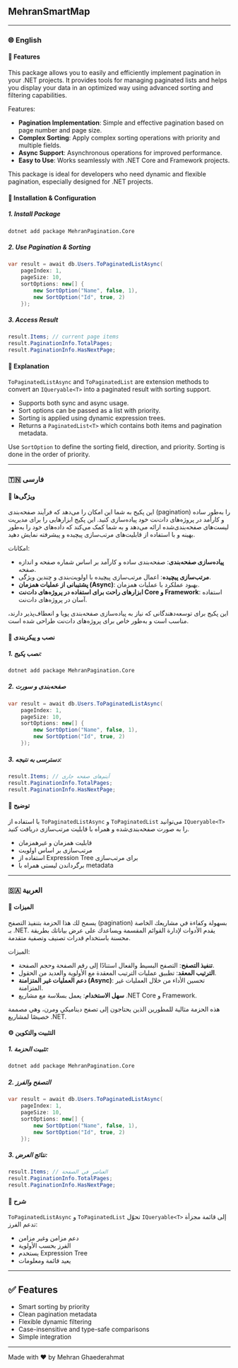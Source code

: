 ## MehranSmartMap
---

### 🌐 English

#### 📘 Features

This package allows you to easily and efficiently implement pagination in your .NET projects. It provides tools for managing paginated lists and helps you display your data in an optimized way using advanced sorting and filtering capabilities.

Features:
- **Pagination Implementation**: Simple and effective pagination based on page number and page size.
- **Complex Sorting**: Apply complex sorting operations with priority and multiple fields.
- **Async Support**: Asynchronous operations for improved performance.
- **Easy to Use**: Works seamlessly with .NET Core and Framework projects.

This package is ideal for developers who need dynamic and flexible pagination, especially designed for .NET projects.

#### 🔧 Installation & Configuration

##### 1. Install Package

```bash
dotnet add package MehranPagination.Core
```

##### 2. Use Pagination & Sorting

```csharp
var result = await db.Users.ToPaginatedListAsync(
    pageIndex: 1,
    pageSize: 10,
    sortOptions: new[] {
        new SortOption("Name", false, 1),
        new SortOption("Id", true, 2)
    });
```

##### 3. Access Result

```csharp
result.Items; // current page items
result.PaginationInfo.TotalPages;
result.PaginationInfo.HasNextPage;
```

#### 📘 Explanation

`ToPaginatedListAsync` and `ToPaginatedList` are extension methods to convert an `IQueryable<T>` into a paginated result with sorting support. 

- Supports both sync and async usage.
- Sort options can be passed as a list with priority.
- Sorting is applied using dynamic expression trees.
- Returns a `PaginatedList<T>` which contains both items and pagination metadata.

Use `SortOption` to define the sorting field, direction, and priority. Sorting is done in the order of priority.

---

### 🇹🇳 فارسی

#### 📘 ویژگی‌ها

این پکیج به شما این امکان را می‌دهد که فرآیند صفحه‌بندی (pagination) را به‌طور ساده و کارآمد در پروژه‌های دات‌نت خود پیاده‌سازی کنید. این پکیج ابزارهایی را برای مدیریت لیست‌های صفحه‌بندی‌شده ارائه می‌دهد و به شما کمک می‌کند که داده‌های خود را به‌طور بهینه و با استفاده از قابلیت‌های مرتب‌سازی پیچیده و پیشرفته نمایش دهید.

امکانات:
- **پیاده‌سازی صفحه‌بندی**: صفحه‌بندی ساده و کارآمد بر اساس شماره صفحه و اندازه صفحه.
- **مرتب‌سازی پیچیده**: اعمال مرتب‌سازی پیچیده با اولویت‌بندی و چندین ویژگی.
- **پشتیبانی از عملیات همزمان (Async)**: بهبود عملکرد با عملیات همزمان.
- **ابزارهای راحت برای استفاده در پروژه‌های دات‌نت Core و Framework**: استفاده آسان در پروژه‌های دات‌نت.

این پکیج برای توسعه‌دهندگانی که نیاز به پیاده‌سازی صفحه‌بندی پویا و انعطاف‌پذیر دارند، مناسب است و به‌طور خاص برای پروژه‌های دات‌نت طراحی شده است.

#### 📆 نصب و پیکربندی

##### 1. نصب پکیج:

```bash
dotnet add package MehranPagination.Core
```

##### 2. صفحه‌بندی و سورت

```csharp
var result = await db.Users.ToPaginatedListAsync(
    pageIndex: 1,
    pageSize: 10,
    sortOptions: new[] {
        new SortOption("Name", false, 1),
        new SortOption("Id", true, 2)
    });
```

##### 3. دسترسی به نتیجه:

```csharp
result.Items; // آیتم‌های صفحه جاری
result.PaginationInfo.TotalPages;
result.PaginationInfo.HasNextPage;
```

#### 📘 توضیح

با استفاده از `ToPaginatedListAsync` و `ToPaginatedList` می‌توانید `IQueryable<T>` را به صورت صفحه‌بندی‌شده و همراه با قابلیت مرتب‌سازی دریافت کنید.

- قابلیت همزمان و غیرهمزمان
- مرتب‌سازی بر اساس اولویت
- استفاده از Expression Tree برای مرتب‌سازی
- برگرداندن لیستی همراه با metadata

---

### 🇸🇦 العربية

#### 📘 الميزات

يسمح لك هذا الحزمة بتنفيذ التصفح (pagination) بسهولة وكفاءة في مشاريعك الخاصة بـ .NET. يقدم الأدوات لإدارة القوائم المقسمة ويساعدك على عرض بياناتك بطريقة محسنة باستخدام قدرات تصنيف وتصفية متقدمة.

الميزات:
- **تنفيذ التصفح**: التصفح البسيط والفعال استنادًا إلى رقم الصفحة وحجم الصفحة.
- **الترتيب المعقد**: تطبيق عمليات الترتيب المعقدة مع الأولوية والعديد من الحقول.
- **دعم العمليات غير المتزامنة (Async)**: تحسين الأداء من خلال العمليات غير المتزامنة.
- **سهل الاستخدام**: يعمل بسلاسة مع مشاريع .NET Core و Framework.

هذه الحزمة مثالية للمطورين الذين يحتاجون إلى تصفح ديناميكي ومرن، وهي مصممة خصيصًا لمشاريع .NET.

#### ⚙️ التثبيت والتكوين

##### 1. تثبيت الحزمة:

```bash
dotnet add package MehranPagination.Core
```

##### 2. التصفح والفرز

```csharp
var result = await db.Users.ToPaginatedListAsync(
    pageIndex: 1,
    pageSize: 10,
    sortOptions: new[] {
        new SortOption("Name", false, 1),
        new SortOption("Id", true, 2)
    });
```

##### 3. نتائج العرض:

```csharp
result.Items; // العناصر في الصفحة
result.PaginationInfo.TotalPages;
result.PaginationInfo.HasNextPage;
```

#### 📘 شرح

`ToPaginatedListAsync` و `ToPaginatedList` تحوّل `IQueryable<T>` إلى قائمة مجزأة تدعم الفرز:

- دعم مزامن وغير مزامن
- الفرز بحسب الأولوية
- يستخدم Expression Tree
- يعيد قائمة ومعلومات

---

## ✅ Features

- Smart sorting by priority
- Clean pagination metadata
- Flexible dynamic filtering
- Case-insensitive and type-safe comparisons
- Simple integration

---

Made with ❤️ by Mehran Ghaederahmat

